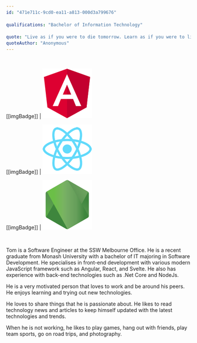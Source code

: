 ```yaml
---
id: "471e711c-9cd0-ea11-a813-000d3a799676"

qualifications: "Bachelor of Information Technology"

quote: "Live as if you were to die tomorrow. Learn as if you were to live forever."
quoteAuthor: "Anonymous"
---
```


<br/>

[[imgBadge]]
| ![angular.png](../badges/Developer-angular.png)

[[imgBadge]]
| ![react.png](../badges/Developer-react.png)

[[imgBadge]]
| ![node js](../badges/Developer-node-js.png)

<br/>

Tom is a Software Engineer at the SSW Melbourne Office. He is a recent graduate from Monash University with a bachelor of IT majoring in Software Development. He specialises in front-end development with various modern JavaScript framework such as Angular, React, and Svelte. He also has experience with back-end technologies such as .Net Core and NodeJs.

He is a very motivated person that loves to work and be around his peers. He enjoys learning and trying out new technologies.

He loves to share things that he is passionate about. He likes to read technology news and articles to keep himself updated with the latest technologies and trends.

When he is not working, he likes to play games, hang out with friends, play team sports, go on road trips, and photography.
